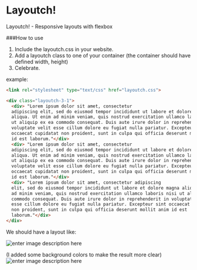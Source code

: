 # Layoutch!
Layoutch! - Responsive layouts with flexbox

###How to use

1. Include the layoutch.css in your website.
2. Add a layoutch class to one of your container (the container should have defined width, height)
3. Celebrate.

example:

```html
<link rel="stylesheet" type="text/css" href="layoutch.css">
```

```html
<div class="layoutch-3-1">     
  <div> "Lorem ipsum dolor sit amet, consectetur
  adipiscing elit, sed do eiusmod tempor incididunt ut labore et dolore magna
  aliqua. Ut enim ad minim veniam, quis nostrud exercitation ullamco laboris nisi
  ut aliquip ex ea commodo consequat. Duis aute irure dolor in reprehenderit in
  voluptate velit esse cillum dolore eu fugiat nulla pariatur. Excepteur sint
  occaecat cupidatat non proident, sunt in culpa qui officia deserunt mollit anim
  id est laborum."</div>         
  <div> "Lorem ipsum dolor sit amet, consectetur
  adipiscing elit, sed do eiusmod tempor incididunt ut labore et dolore magna
  aliqua. Ut enim ad minim veniam, quis nostrud exercitation ullamco laboris nisi
  ut aliquip ex ea commodo consequat. Duis aute irure dolor in reprehenderit in
  voluptate velit esse cillum dolore eu fugiat nulla pariatur. Excepteur sint
  occaecat cupidatat non proident, sunt in culpa qui officia deserunt mollit anim
  id est laborum."</div> 
  <div> "Lorem ipsum dolor sit amet, consectetur adipiscing
  elit, sed do eiusmod tempor incididunt ut labore et dolore magna aliqua. Ut enim
  ad minim veniam, quis nostrud exercitation ullamco laboris nisi ut aliquip ex ea
  commodo consequat. Duis aute irure dolor in reprehenderit in voluptate velit
  esse cillum dolore eu fugiat nulla pariatur. Excepteur sint occaecat cupidatat
  non proident, sunt in culpa qui officia deserunt mollit anim id est
  laborum."</div> 
</div>

```

We should have a layout like:

![enter image description here](http://s30.postimg.org/6z21ujkdt/layoutch_3_1.png)

(I added some background colors to make the result more clear)
![enter image description here](http://s18.postimg.org/w0f3hrbg9/example.png)
